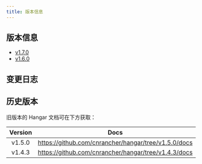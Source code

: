 ```yaml
---
title: 版本信息
---
```


## 版本信息

- [v1.7.0](/docs/next)
- [v1.6.0](/docs/)

## 变更日志

## 历史版本

旧版本的 Hangar 文档可在下方获取：

| Version | Docs |
|:-------:|:----:|
| v1.5.0  | https://github.com/cnrancher/hangar/tree/v1.5.0/docs |
| v1.4.3  | https://github.com/cnrancher/hangar/tree/v1.4.3/docs |
